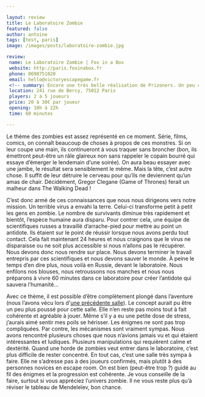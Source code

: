 ```yaml
---

layout: review
title: Le Laboratoire Zombie
featured: false
author: antoine
tags: [test, paris]
image: /images/posts/laboratoire-zombie.jpg

review:
 name: Le Laboratoire Zombie | Fox in a Box
 website: http://paris.foxinabox.fr
 phone: 0698751020
 email: hello@victoryescapegame.fr
 <!-- summary: Encore une très belle réalisation de Prizoners. Un peu compliquée, mais qui vaut vraiment le détour. -->
 location: 241 rue de Bercy, 75012 Paris
 players: 2 à 5 joueurs
 price: 20 à 38€ par joueur
 opening: 10h à 22h
 time: 60 minutes

---
```


Le thème des zombies est assez représenté en ce moment. Série, films, comics, on connaît beaucoup de choses à propos de ces monstres. Si on leur coupe une main, ils continueront à vous traquer sans broncher (bon, ils émettront peut-être un râle glaireux non sans rappeler le copain bourré qui essaye d’émerger le lendemain d’une soirée). On aura beau essayer avec une jambe, le résultat sera sensiblement le même. Mais la tête, c’est autre chose. Il suffit de leur détruire le cerveau pour qu’ils ne deviennent qu’un amas de chair. Décidément, Gregor Clegane (Game of Thrones) ferait un malheur dans The Walking Dead !

C’est donc armé de ces connaissances que nous nous dirigeons vers notre mission. Un terrible virus a envahi la terre. Celui-ci transforme petit à petit les gens en zombie. Le nombre de survivants diminue très rapidement et bientôt, l’espèce humaine aura disparu. Pour contrer cela, une équipe de scientifiques russes a travaillé d’arrache-pied pour mettre au point un antidote. Ils étaient sur le point de réussir lorsque nous avons perdu tout contact. Cela fait maintenant 24 heures et nous craignons que le virus ne disparaisse ou ne soit plus accessible si nous n’allons pas le récupérer. Nous devons donc nous rendre sur place. Nous devons terminer le travail entrepris par ces scientifiques et nous devons sauver le monde. À peine le temps d’en dire plus, nous voilà en Russie, devant le laboratoire. Nous enfilons nos blouses, nous retroussons nos manches et nous nous préparons à vivre 60 minutes dans ce laboratoire pour créer l’antidote qui sauvera l’humanité...

Avec ce thème, il est possible d’être complètement plongé dans l’aventure (nous l’avons vécu lors d'[une précédente salle](/bunker-zombie/)). Le concept aurait pu être un peu plus poussé pour cette salle. Elle n’en reste pas moins tout à fait cohérente et agréable à jouer. Même s’il y a eu une petite dose de stress, j’aurais aimé sentir mes poils se hérisser.
Les énigmes ne sont pas trop compliquées. Par contre, les mécanismes sont vraiment sympas. Nous avons rencontré plusieurs choses que nous n’avions jamais vu et qui étaient intéressantes et ludiques. Plusieurs manipulations qui requièrent calme et dextérité. Quand une horde de zombies veut entrer dans le laboratoire, c’est plus difficile de rester concentré.
En tout cas, c’est une salle très sympa à faire. Elle ne s’adresse pas à des joueurs confirmés, mais plutôt à des personnes novices en escape room. On est bien (peut-être trop ?) guidé au fil des énigmes et la progression est cohérente. Je vous conseille de la faire, surtout si vous appréciez l’univers zombie. Il ne vous reste plus qu’à réviser le tableau de Mendeleïev, bon chance.
